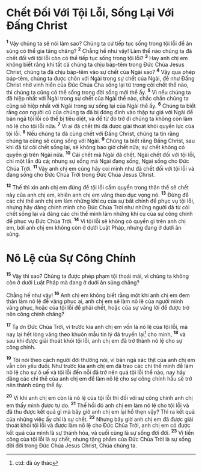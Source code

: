 # Chết Đối Với Tội Lỗi, Sống Lại Với Đấng Christ
<sup><b>1</b></sup> Vậy chúng ta sẽ nói làm sao? Chúng ta cứ tiếp tục sống trong tội lỗi để ân sủng có thể gia tăng chăng? <sup><b>2</b></sup> Chẳng hề như vậy! Làm thể nào chúng ta đã chết đối với tội lỗi còn có thể tiếp tục sống trong tội lỗi? <sup><b>3</b></sup> Hay anh chị em không biết rằng khi tất cả chúng ta chịu báp-têm trong Đức Chúa Jesus Christ, chúng ta đã chịu báp-têm vào sự chết của Ngài sao? <sup><b>4</b></sup> Vậy qua phép báp-têm, chúng ta được chôn với Ngài trong sự chết của Ngài, để như Đấng Christ nhờ vinh hiển của Đức Chúa Cha sống lại từ trong cõi chết thể nào, thì chúng ta cũng có thể sống trong đời sống mới thể ấy. <sup><b>5</b></sup> Vì nếu chúng ta đã hiệp nhất với Ngài trong sự chết của Ngài thể nào, chắc chắn chúng ta cũng sẽ hiệp nhất với Ngài trong sự sống lại của Ngài thể ấy. <sup><b>6</b></sup> Chúng ta biết rằng con người cũ của chúng ta đã bị đóng đinh vào thập tự giá với Ngài để bản ngã tội lỗi có thể bị tiêu diệt, và để từ đó trở đi chúng ta không còn làm nô lệ cho tội lỗi nữa. <sup><b>7</b></sup> Vì ai đã chết thì đã được giải thoát khỏi quyền lực của tội lỗi. <sup><b>8</b></sup> Nếu chúng ta đã cùng chết với Đấng Christ, chúng ta tin rằng chúng ta cũng sẽ cùng sống với Ngài. <sup><b>9</b></sup> Chúng ta biết rằng Đấng Christ, sau khi đã từ cõi chết sống lại, sẽ không bao giờ chết nữa; sự chết không có quyền gì trên Ngài nữa. <sup><b>10</b></sup> Cái chết mà Ngài đã chết, Ngài chết đối với tội lỗi, chỉ một lần đủ cả; nhưng sự sống mà Ngài đang sống, Ngài sống cho Đức Chúa Trời. <sup><b>11</b></sup> Vậy anh chị em cũng hãy coi mình như đã chết đối với tội lỗi và đang sống cho Đức Chúa Trời trong Đức Chúa Jesus Christ.

<sup><b>12</b></sup> Thế thì xin anh chị em đừng để tội lỗi cầm quyền trong thân thể sẽ chết này của anh chị em, khiến anh chị em vâng theo dục vọng nó. <sup><b>13</b></sup> Đừng để các chi thể anh chị em làm những khí cụ của sự bất chính để phục vụ tội lỗi, nhưng hãy dâng chính mình cho Đức Chúa Trời như những người đã từ cõi chết sống lại và dâng các chi thể mình làm những khí cụ của sự công chính để phục vụ Đức Chúa Trời. <sup><b>14</b></sup> Vì tội lỗi sẽ không có quyền gì trên anh chị em, bởi anh chị em không còn ở dưới Luật Pháp, nhưng đang ở dưới ân sủng.

# Nô Lệ của Sự Công Chính
<sup><b>15</b></sup> Vậy thì sao? Chúng ta được phép phạm tội thoải mái, vì chúng ta không còn ở dưới Luật Pháp mà đang ở dưới ân sủng chăng?

Chẳng hề như vậy! <sup><b>16</b></sup> Anh chị em không biết rằng một khi anh chị em đem thân làm nô lệ để vâng phục ai, anh chị em sẽ làm nô lệ của người mình vâng phục, hoặc của tội lỗi để phải chết, hoặc của sự vâng lời để được trở nên công chính chăng?

<sup><b>17</b></sup> Tạ ơn Đức Chúa Trời, vì trước kia anh chị em vốn là nô lệ của tội lỗi, mà nay lại hết lòng vâng theo khuôn mẫu tín lý đã truyền lại[^1-6484992e-1f33-467c-8dff-7aaddad898b1] cho mình, <sup><b>18</b></sup> và sau khi được giải thoát khỏi tội lỗi, anh chị em đã trở thành nô lệ cho sự công chính.

<sup><b>19</b></sup> Tôi nói theo cách người đời thường nói, vì bản ngã xác thịt của anh chị em vẫn còn yếu đuối. Như trước kia anh chị em đã trao các chi thể mình để làm nô lệ cho sự ô uế và tội lỗi đến nỗi đã trở nên quá tội lỗi thể nào, nay hãy dâng các chi thể của anh chị em để làm nô lệ cho sự công chính hầu sẽ trở nên thánh cũng thể ấy.

<sup><b>20</b></sup> Vì khi anh chị em còn là nô lệ của tội lỗi thì đối với sự công chính anh chị em thấy mình được tự do. <sup><b>21</b></sup> Thế hồi đó anh chị em làm nô lệ cho tội lỗi và đã thu được kết quả gì mà bây giờ anh chị em lại hổ thẹn vậy? Thì ra kết quả của những việc ấy chỉ là sự chết. <sup><b>22</b></sup> Nhưng bây giờ anh chị em đã được giải thoát khỏi tội lỗi và được làm nô lệ cho Đức Chúa Trời, anh chị em có được kết quả của mình là sự thánh hóa, và cuối cùng là sự sống đời đời. <sup><b>23</b></sup> Vì tiền công của tội lỗi là sự chết, nhưng tặng phẩm của Đức Chúa Trời là sự sống đời đời trong Đức Chúa Jesus Christ, Chúa chúng ta.

[^1-6484992e-1f33-467c-8dff-7aaddad898b1]: ctd: đã ủy thác